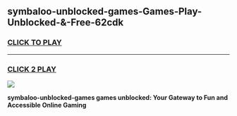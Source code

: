 
## symbaloo-unblocked-games-Games-Play-Unblocked-&-Free-62cdk
<h3>
<a href="https://premium76.site?title=symbaloo-unblocked-games&ref=24A">CLICK TO PLAY</a></h3>
<hr>

<h3>
<a href="https://premium76.site?title=symbaloo-unblocked-games&ref=24A">CLICK 2 PLAY</a>
  
</h3>

<a href="https://premium76.site?title=symbaloo-unblocked-games&ref=24A"><img src="https://clearcache.store/games.png"></a>


**symbaloo-unblocked-games games unblocked: Your Gateway to Fun and Accessible Online Gaming**
